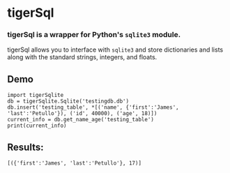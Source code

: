 # tigerSql
### tigerSql is a wrapper for Python's `sqlite3` module.
tigerSql allows you to interface with `sqlite3` and store dictionaries and lists along with the standard strings, integers, and floats. 

## Demo
```
import tigerSqlite
db = tigerSqlite.Sqlite('testingdb.db')
db.insert('testing_table', *[('name', {'first':'James', 'last':'Petullo'}), ('id', 40000), ('age', 18)])
current_info = db.get_name_age('testing_table')
print(current_info)
```
## Results:
```
[({'first':'James', 'last':'Petullo'}, 17)]
```
